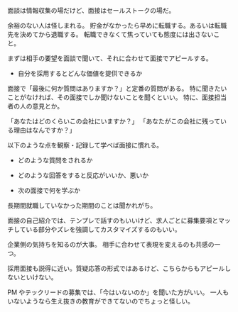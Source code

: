 面談は情報収集の場だけど、面接はセールストークの場だ。

余裕のない人は怪しまれる。
貯金がなかったら早めに転職する。あるいは転職先を決めてから退職する。
転職できなくて焦っていても態度には出さないこと。

まずは相手の要望を面談で聞いて、それに合わせて面接でアピールする。

- 自分を採用するとどんな価値を提供できるか

面接で「最後に何か質問はありますか？」と定番の質問がある。
特に聞きたいことがなければ、その面接でしか聞けないことを聞くといい。
特に、面接担当者の人の意見とか。

「あなたはどのくらいこの会社にいますか？」
「あなたがこの会社に残っている理由はなんですか？」

以下のような点を観察・記録して学べば面接に慣れる。

- どのような質問をされるか
- どのような回答をすると反応がいいか、悪いか

- 次の面接で何を学ぶか

長期間就職していなかった期間のことは聞かれがち。

面接の自己紹介では、テンプレで話すのもいいけど、求人ごとに募集要項とマッチしている部分やズレを強調してカスタマイズするのもいい。

企業側の気持ちを知るのが大事。
相手に合わせて表現を変えるのも共感の一つ。

採用面接も説得に近い。質疑応答の形式ではあるけど、こちらからもアピールしないといけない。

PM やテックリードの募集では、「今はいないのか」を聞いた方がいい。
一人もいないようなら生え抜きの教育ができてないのでちょっと怪しい。
